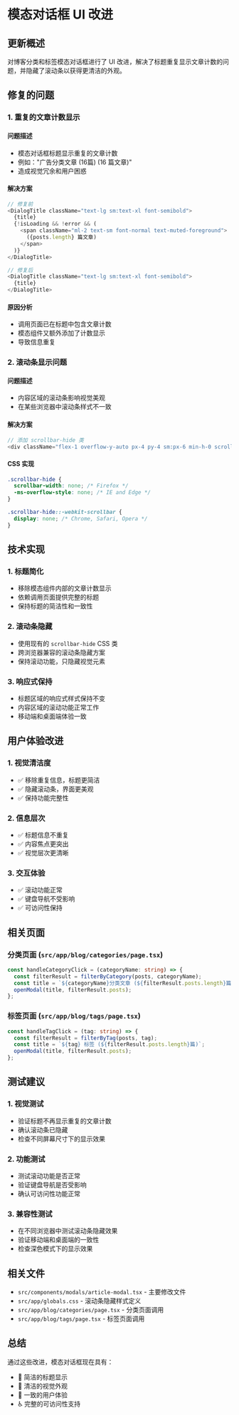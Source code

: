 # 模态对话框 UI 改进

## 更新概述

对博客分类和标签模态对话框进行了 UI 改进，解决了标题重复显示文章计数的问题，并隐藏了滚动条以获得更清洁的外观。

## 修复的问题

### 1. 重复的文章计数显示

#### 问题描述

- 模态对话框标题显示重复的文章计数
- 例如："广告分类文章 (16篇) (16 篇文章)"
- 造成视觉冗余和用户困惑

#### 解决方案

```typescript
// 修复前
<DialogTitle className="text-lg sm:text-xl font-semibold">
  {title}
  {!isLoading && !error && (
    <span className="ml-2 text-sm font-normal text-muted-foreground">
      ({posts.length} 篇文章)
    </span>
  )}
</DialogTitle>

// 修复后
<DialogTitle className="text-lg sm:text-xl font-semibold">
  {title}
</DialogTitle>
```

#### 原因分析

- 调用页面已在标题中包含文章计数
- 模态组件又额外添加了计数显示
- 导致信息重复

### 2. 滚动条显示问题

#### 问题描述

- 内容区域的滚动条影响视觉美观
- 在某些浏览器中滚动条样式不一致

#### 解决方案

```typescript
// 添加 scrollbar-hide 类
<div className="flex-1 overflow-y-auto px-4 py-4 sm:px-6 min-h-0 scrollbar-hide">
```

#### CSS 实现

```css
.scrollbar-hide {
  scrollbar-width: none; /* Firefox */
  -ms-overflow-style: none; /* IE and Edge */
}

.scrollbar-hide::-webkit-scrollbar {
  display: none; /* Chrome, Safari, Opera */
}
```

## 技术实现

### 1. 标题简化

- 移除模态组件内部的文章计数显示
- 依赖调用页面提供完整的标题
- 保持标题的简洁性和一致性

### 2. 滚动条隐藏

- 使用现有的 `scrollbar-hide` CSS 类
- 跨浏览器兼容的滚动条隐藏方案
- 保持滚动功能，只隐藏视觉元素

### 3. 响应式保持

- 标题区域的响应式样式保持不变
- 内容区域的滚动功能正常工作
- 移动端和桌面端体验一致

## 用户体验改进

### 1. 视觉清洁度

- ✅ 移除重复信息，标题更简洁
- ✅ 隐藏滚动条，界面更美观
- ✅ 保持功能完整性

### 2. 信息层次

- ✅ 标题信息不重复
- ✅ 内容焦点更突出
- ✅ 视觉层次更清晰

### 3. 交互体验

- ✅ 滚动功能正常
- ✅ 键盘导航不受影响
- ✅ 可访问性保持

## 相关页面

### 分类页面 (`src/app/blog/categories/page.tsx`)

```typescript
const handleCategoryClick = (categoryName: string) => {
  const filterResult = filterByCategory(posts, categoryName);
  const title = `${categoryName}分类文章 (${filterResult.posts.length}篇)`;
  openModal(title, filterResult.posts);
};
```

### 标签页面 (`src/app/blog/tags/page.tsx`)

```typescript
const handleTagClick = (tag: string) => {
  const filterResult = filterByTag(posts, tag);
  const title = `${tag} 标签 (${filterResult.posts.length}篇)`;
  openModal(title, filterResult.posts);
};
```

## 测试建议

### 1. 视觉测试

- 验证标题不再显示重复的文章计数
- 确认滚动条已隐藏
- 检查不同屏幕尺寸下的显示效果

### 2. 功能测试

- 测试滚动功能是否正常
- 验证键盘导航是否受影响
- 确认可访问性功能正常

### 3. 兼容性测试

- 在不同浏览器中测试滚动条隐藏效果
- 验证移动端和桌面端的一致性
- 检查深色模式下的显示效果

## 相关文件

- `src/components/modals/article-modal.tsx` - 主要修改文件
- `src/app/globals.css` - 滚动条隐藏样式定义
- `src/app/blog/categories/page.tsx` - 分类页面调用
- `src/app/blog/tags/page.tsx` - 标签页面调用

## 总结

通过这些改进，模态对话框现在具有：

- 🎯 简洁的标题显示
- 🎨 清洁的视觉外观
- 📱 一致的用户体验
- ♿ 完整的可访问性支持
